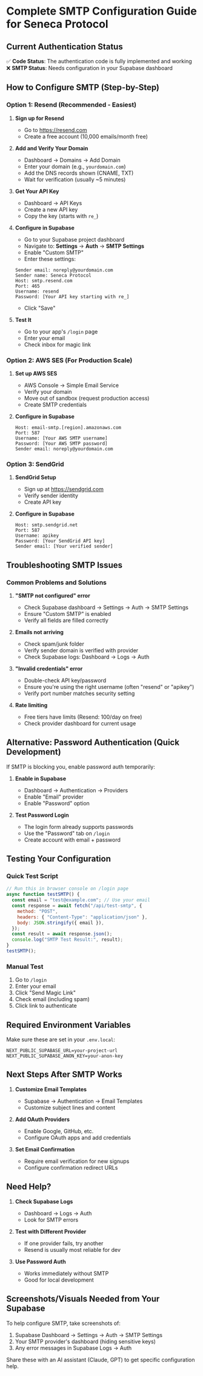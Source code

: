 # Complete SMTP Configuration Guide for Seneca Protocol

## Current Authentication Status

✅ **Code Status**: The authentication code is fully implemented and working
❌ **SMTP Status**: Needs configuration in your Supabase dashboard

## How to Configure SMTP (Step-by-Step)

### Option 1: Resend (Recommended - Easiest)

1. **Sign up for Resend**
   - Go to https://resend.com
   - Create a free account (10,000 emails/month free)

2. **Add and Verify Your Domain**
   - Dashboard → Domains → Add Domain
   - Enter your domain (e.g., `yourdomain.com`)
   - Add the DNS records shown (CNAME, TXT)
   - Wait for verification (usually ~5 minutes)

3. **Get Your API Key**
   - Dashboard → API Keys
   - Create a new API key
   - Copy the key (starts with `re_`)

4. **Configure in Supabase**
   - Go to your Supabase project dashboard
   - Navigate to: **Settings** → **Auth** → **SMTP Settings**
   - Enable "Custom SMTP"
   - Enter these settings:

   ```
   Sender email: noreply@yourdomain.com
   Sender name: Seneca Protocol
   Host: smtp.resend.com
   Port: 465
   Username: resend
   Password: [Your API key starting with re_]
   ```

   - Click "Save"

5. **Test It**
   - Go to your app's `/login` page
   - Enter your email
   - Check inbox for magic link

### Option 2: AWS SES (For Production Scale)

1. **Set up AWS SES**
   - AWS Console → Simple Email Service
   - Verify your domain
   - Move out of sandbox (request production access)
   - Create SMTP credentials

2. **Configure in Supabase**
   ```
   Host: email-smtp.[region].amazonaws.com
   Port: 587
   Username: [Your AWS SMTP username]
   Password: [Your AWS SMTP password]
   Sender email: noreply@yourdomain.com
   ```

### Option 3: SendGrid

1. **SendGrid Setup**
   - Sign up at https://sendgrid.com
   - Verify sender identity
   - Create API key

2. **Configure in Supabase**
   ```
   Host: smtp.sendgrid.net
   Port: 587
   Username: apikey
   Password: [Your SendGrid API key]
   Sender email: [Your verified sender]
   ```

## Troubleshooting SMTP Issues

### Common Problems and Solutions

1. **"SMTP not configured" error**
   - Check Supabase dashboard → Settings → Auth → SMTP Settings
   - Ensure "Custom SMTP" is enabled
   - Verify all fields are filled correctly

2. **Emails not arriving**
   - Check spam/junk folder
   - Verify sender domain is verified with provider
   - Check Supabase logs: Dashboard → Logs → Auth

3. **"Invalid credentials" error**
   - Double-check API key/password
   - Ensure you're using the right username (often "resend" or "apikey")
   - Verify port number matches security setting

4. **Rate limiting**
   - Free tiers have limits (Resend: 100/day on free)
   - Check provider dashboard for current usage

## Alternative: Password Authentication (Quick Development)

If SMTP is blocking you, enable password auth temporarily:

1. **Enable in Supabase**
   - Dashboard → Authentication → Providers
   - Enable "Email" provider
   - Enable "Password" option

2. **Test Password Login**
   - The login form already supports passwords
   - Use the "Password" tab on `/login`
   - Create account with email + password

## Testing Your Configuration

### Quick Test Script

```javascript
// Run this in browser console on /login page
async function testSMTP() {
  const email = "test@example.com"; // Use your email
  const response = await fetch("/api/test-smtp", {
    method: "POST",
    headers: { "Content-Type": "application/json" },
    body: JSON.stringify({ email }),
  });
  const result = await response.json();
  console.log("SMTP Test Result:", result);
}
testSMTP();
```

### Manual Test

1. Go to `/login`
2. Enter your email
3. Click "Send Magic Link"
4. Check email (including spam)
5. Click link to authenticate

## Required Environment Variables

Make sure these are set in your `.env.local`:

```env
NEXT_PUBLIC_SUPABASE_URL=your-project-url
NEXT_PUBLIC_SUPABASE_ANON_KEY=your-anon-key
```

## Next Steps After SMTP Works

1. **Customize Email Templates**
   - Supabase → Authentication → Email Templates
   - Customize subject lines and content

2. **Add OAuth Providers**
   - Enable Google, GitHub, etc.
   - Configure OAuth apps and add credentials

3. **Set Email Confirmation**
   - Require email verification for new signups
   - Configure confirmation redirect URLs

## Need Help?

1. **Check Supabase Logs**
   - Dashboard → Logs → Auth
   - Look for SMTP errors

2. **Test with Different Provider**
   - If one provider fails, try another
   - Resend is usually most reliable for dev

3. **Use Password Auth**
   - Works immediately without SMTP
   - Good for local development

## Screenshots/Visuals Needed from Your Supabase

To help configure SMTP, take screenshots of:

1. Supabase Dashboard → Settings → Auth → SMTP Settings
2. Your SMTP provider's dashboard (hiding sensitive keys)
3. Any error messages in Supabase Logs → Auth

Share these with an AI assistant (Claude, GPT) to get specific configuration help.
